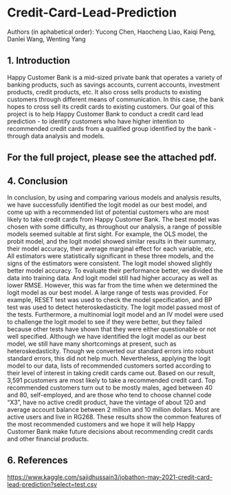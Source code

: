 # Credit-Card-Lead-Prediction
Authors (in aphabetical order): Yucong Chen, Haocheng Liao, Kaiqi Peng, Danlei Wang, Wenting Yang

## 1. Introduction
Happy Customer Bank is a mid-sized private bank that operates a variety of banking products, such as
savings accounts, current accounts, investment products, credit products, etc. It also cross sells products to
existing customers through different means of communication. In this case, the bank hopes to cross sell its
credit cards to existing customers.
Our goal of this project is to help Happy Customer Bank to conduct a credit card lead prediction - to identify
customers who have higher intention to recommended credit cards from a qualified group identified by the
bank - through data analysis and models.

## For the full project, please see the attached pdf.

## 4. Conclusion
In conclusion, by using and comparing various models and analysis results, we have successfully identified
the logit model as our best model, and come up with a recommended list of potential customers who are
most likely to take credit cards from Happy Customer Bank.
The best model was chosen with some difficulty, as throughout our analysis, a range of possible models
seemed suitable at first sight. For example, the OLS model, the probit model, and the logit model showed
similar results in their summary, their model accuracy, their average marginal effect for each variable, etc. All
estimators were statistically significant in these three models, and the signs of the estimators were consistent.
The logit model showed slightly better model accuracy. To evaluate their performance better, we divided the
data into training data. And logit model still had higher accuracy as well as lower RMSE.
However, this was far from the time when we determined the logit model as our best model. A large range
of tests was provided. For example, RESET test was used to check the model specification, and BP test was
used to detect heteroskedasticity. The logit model passed most of the tests. Furthermore, a multinomial logit
model and an IV model were used to challenge the logit model to see if they were better, but they failed
because other tests have shown that they were either questionable or not well specified.
Although we have identified the logit model as our best model, we still have many shortcomings at present,
such as heteroskedasticity. Though we converted our standard errors into robust standard errors, this did
not help much.
Nevertheless, applying the logit model to our data, lists of recommended customers sorted according to
their level of interest in taking credit cards came out. Based on our result, 3,591 pcustomers are most likely to
take a recommended credit card. Top recommended customers turn out to be mostly males, aged between 40
and 80, self-employed, and are those who tend to choose channel code “X3”, have no active credit product,
have the vintage of about 120 and average account balance between 2 million and 10 million dollars. Most
are active users and live in RG268. These results show the common features of the most recommended
customers and we hope it will help Happy Customer Bank make future decisions about recommending
credit cards and other financial products.

## 6. References
https://www.kaggle.com/sajidhussain3/jobathon-may-2021-credit-card-lead-prediction?select=test.csv
